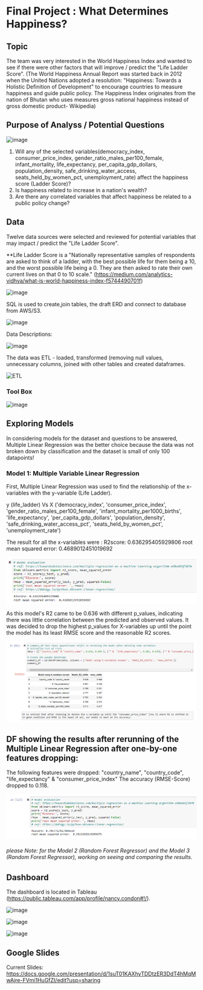 # Final Project :  What Determines Happiness?

## Topic
The team was very interested in the World Happiness Index and wanted to see if there were other factors that will improve / predict the "Life Ladder Score".
(The World Happiness Annual Report was started back in 2012 when the United Nations adopted a resolution: "Happiness: Towards a Holistic Definition of Development" to encourage countries to measure happiness and guide public policy.  The Happiness Index originates from the nation of Bhutan who uses measures gross national happiness instead of gross domestic product- Wikipedia)

## Purpose of Analyss / Potential Questions

![image](https://user-images.githubusercontent.com/89953246/151729987-95ae97e6-dc31-4f6a-a53b-1697a6d63f16.png)


1) Will any of the selected variables(democracy_index, consumer_price_index, gender_ratio_males_per100_female, infant_mortality, life_expectancy, per_capita_gdp_dollars, population_density, safe_drinking_water_access, seats_held_by_women_pct, unemployment_rate) affect the happiness score (Ladder Score)?
2) Is happiness related to increase in a nation's wealth?
3) Are there any correlated variables that affect happiness be related to a public policy change?

## Data

Twelve data sources were selected and reviewed for potential variables that may impact / predict the "Life Ladder Score".

**Life Ladder Score is a "Nationally representative samples of respondents are asked to think of a ladder, with the best possible life for them being a 10, and the worst possible life being a 0. They are then asked to rate their own current lives on that 0 to 10 scale." (https://medium.com/analytics-vidhya/what-is-world-happiness-index-f5744490701f)

![image](https://user-images.githubusercontent.com/89953246/149640645-63e7ba70-ac98-4210-bf56-7354dd55659d.png)

SQL is used to create,join tables, the draft ERD and connect to database from AWS/S3.

![image](https://user-images.githubusercontent.com/89953246/149641402-8564d9af-a486-4fda-bb05-db9bef9f414e.png)

Data Descriptions:

![image](https://user-images.githubusercontent.com/89953246/151730062-d48f97f0-8414-4239-bfca-f8490e694423.png)

The data was ETL - loaded, transformed (removing null values, unnecessary columns, joined with other tables and created dataframes.

![ETL](https://user-images.githubusercontent.com/89953246/150582559-3ff9a15a-2f0f-47fa-8502-4f360310cb9d.png)

### Tool Box

![image](https://user-images.githubusercontent.com/89953246/150589223-dd3436f9-1f6a-4249-aa58-b1d8d348e7f1.png)



## Exploring Models

In considering models for the dataset and questions to be answered, Multiple Linear Regression was the better choice because the data was not broken down by classification and the dataset is small of only 100 datapoints!

### Model 1: Multiple Variable Linear Regression

First, Multiple Linear Regression was used to find the relationship of the x-variables with the y-variable (Life Ladder). 

y (life_ladder) Vs X ('democracy_index', 'consumer_price_index', 'gender_ratio_males_per100_female', 'infant_mortality_per1000_births', 'life_expectancy', 'per_capita_gdp_dollars', 'population_density', 'safe_drinking_water_access_pct', 'seats_held_by_women_pct', 'unemployment_rate')

The result for all the x-variables were : 
R2score: 0.636295405929806
root mean squared error:  0.4689012451019692

![alt text](https://github.com/Zohairk4help/gwu_groupProject_happiness/blob/main/present_2ndseg/R2ScoreForallvariable.PNG?raw=true)


  As this model's R2 came to be 0.636 with different p_values, indicating there was little correlation between the predicted and observed values.  It was decided to drop the highest p_values for X-variables up until the point the model has its least RMSE score and the reasonable R2 scores.

![alt text](https://github.com/Zohairk4help/gwu_groupProject_happiness/blob/main/present_2ndseg/DFshowingrerunningML_dropingx-variables.PNG?raw=true)


## DF showing the results after rerunning of the Multiple Linear Regression after one-by-one features dropping: 
The following features were dropped: "country_name", "country_code", "life_expectancy" & "consumer_price_index"
The accuracy (RMSE-Score) dropped to 0.118.

![image](https://github.com/Zohairk4help/gwu_groupProject_happiness/blob/main/present_2ndseg/ML_LinearRegR2score_RMSEscore.PNG)

###### please Note: for the Model 2 (Random Forest Regressor) and the Model 3 (Random Forest Regressor), working on seeing and comparing the results.



## Dashboard
The dashboard is located in Tableau (https://public.tableau.com/app/profile/nancy.condon#!/). 

![image](https://user-images.githubusercontent.com/89953246/151729742-2a2dcaa9-57c8-418b-a518-94da229e3e22.png)

![image](https://user-images.githubusercontent.com/89953246/151729767-ec06bb8e-a100-481b-9e77-1915ec0c8487.png)

![image](https://user-images.githubusercontent.com/89953246/151729810-5587ac24-8304-4613-acab-c12ab6ba2754.png)


## Google Slides
Current Slides:
https://docs.google.com/presentation/d/1suT01KAXhyTDDtzER3DdT4hMqMwAjre-FVmi1HuGfZI/edit?usp=sharing




